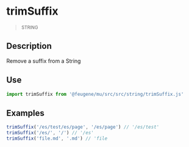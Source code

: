 # trimSuffix

> <small>STRING</small>

## Description

Remove a suffix from a String

## Use

```js
import trimSuffix from '@feugene/mu/src/src/string/trimSuffix.js'
```

## Examples

```js
trimSuffix('/es/test/es/page', '/es/page') // '/es/test'
trimSuffix('/es/', '/') // '/es'
trimSuffix('file.md', '.md') // 'file
```
